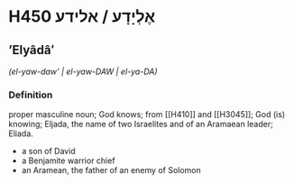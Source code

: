 # H450 אֶלְיָדָע / אלידע

## ʼElyâdâʻ

_(el-yaw-daw' | el-yaw-DAW | el-ya-DA)_

### Definition

proper masculine noun; God knows; from [[H410]] and [[H3045]]; God (is) knowing; Eljada, the name of two Israelites and of an Aramaean leader; Eliada.

- a son of David
- a Benjamite warrior chief
- an Aramean, the father of an enemy of Solomon
